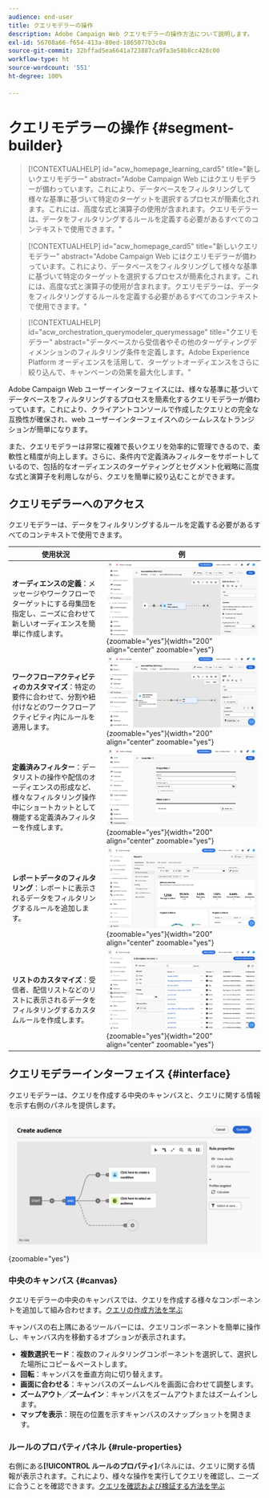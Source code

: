 ```yaml
---
audience: end-user
title: クエリモデラーの操作
description: Adobe Campaign Web クエリモデラーの操作方法について説明します。
exl-id: 56708a66-f654-413a-80ed-1865077b3c0a
source-git-commit: 32bffad5ea6641a723887ca9fa3e58b8cc428c00
workflow-type: ht
source-wordcount: '551'
ht-degree: 100%

---
```


# クエリモデラーの操作 {#segment-builder}

>[!CONTEXTUALHELP]
>id="acw_homepage_learning_card5"
>title="新しいクエリモデラー"
>abstract="Adobe Campaign Web にはクエリモデラーが備わっています。これにより、データベースをフィルタリングして様々な基準に基づいて特定のターゲットを選択するプロセスが簡素化されます。これには、高度な式と演算子の使用が含まれます。クエリモデラーは、データをフィルタリングするルールを定義する必要があるすべてのコンテキストで使用できます。"

<!--TO REMOVE BELOW-->
>[!CONTEXTUALHELP]
>id="acw_homepage_card5"
>title="新しいクエリモデラー"
>abstract="Adobe Campaign Web にはクエリモデラーが備わっています。これにより、データベースをフィルタリングして様々な基準に基づいて特定のターゲットを選択するプロセスが簡素化されます。これには、高度な式と演算子の使用が含まれます。クエリモデラーは、データをフィルタリングするルールを定義する必要があるすべてのコンテキストで使用できます。"

<!--TO REMOVE ABOVE-->


>[!CONTEXTUALHELP]
>id="acw_orchestration_querymodeler_querymessage"
>title="クエリモデラー"
>abstract="データベースから受信者やその他のターゲティングディメンションのフィルタリング条件を定義します。Adobe Experience Platform オーディエンスを活用して、ターゲットオーディエンスをさらに絞り込んで、キャンペーンの効果を最大化します。"

Adobe Campaign Web ユーザーインターフェイスには、様々な基準に基づいてデータベースをフィルタリングするプロセスを簡素化するクエリモデラーが備わっています。これにより、クライアントコンソールで作成したクエリとの完全な互換性が確保され、web ユーザーインターフェイスへのシームレスなトランジションが簡単になります。

また、クエリモデラーは非常に複雑で長いクエリを効率的に管理できるので、柔軟性と精度が向上します。さらに、条件内で定義済みフィルターをサポートしているので、包括的なオーディエンスのターゲティングとセグメント化戦略に高度な式と演算子を利用しながら、クエリを簡単に絞り込むことができます。

## クエリモデラーへのアクセス

クエリモデラーは、データをフィルタリングするルールを定義する必要があるすべてのコンテキストで使用できます。

| 使用状況 | 例 |
|  ---  |  ---  |
| **オーディエンスの定義**：メッセージやワークフローでターゲットにする母集団を指定し、ニーズに合わせて新しいオーディエンスを簡単に作成します。 | ![](assets/access-audience.png){zoomable=&quot;yes&quot;}{width="200" align="center" zoomable="yes"} |
| **ワークフローアクティビティのカスタマイズ**：特定の要件に合わせて、分割や紐付けなどのワークフローアクティビティ内にルールを適用します。 | ![](assets/access-workflow.png){zoomable=&quot;yes&quot;}{width="200" align="center" zoomable="yes"} |
| **定義済みフィルター**：データリストの操作や配信のオーディエンスの形成など、様々なフィルタリング操作中にショートカットとして機能する定義済みフィルターを作成します。 | ![](assets/access-predefined-filter.png){zoomable=&quot;yes&quot;}{width="200" align="center" zoomable="yes"} |
| **レポートデータのフィルタリング**：レポートに表示されるデータをフィルタリングするルールを追加します。 | ![](assets/access-reports.png){zoomable=&quot;yes&quot;}{width="200" align="center" zoomable="yes"} |
| **リストのカスタマイズ**：受信者、配信リストなどのリストに表示されるデータをフィルタリングするカスタムルールを作成します。 | ![](assets/access-lists.png){zoomable=&quot;yes&quot;}{width="200" align="center" zoomable="yes"} |

<!--**Dynamize content**: make your content dynamic by creating conditions that define which content should be displayed to different recipients, ensuring personalized and relevant messaging.

+++Example

![](assets/access-audience.png){zoomable="yes"}

 +++
-->

## クエリモデラーインターフェイス {#interface}

クエリモデラーは、クエリを作成する中央のキャンバスと、クエリに関する情報を示す右側のパネルを提供します。

![](assets/query-interface.png){zoomable=&quot;yes&quot;}

### 中央のキャンバス {#canvas}

クエリモデラーの中央のキャンバスでは、クエリを作成する様々なコンポーネントを追加して組み合わせます。[クエリの作成方法を学ぶ](build-query.md)

キャンバスの右上隅にあるツールバーには、クエリコンポーネントを簡単に操作し、キャンバス内を移動するオプションが表示されます。

* **複数選択モード**：複数のフィルタリングコンポーネントを選択して、選択した場所にコピー＆ペーストします。
* **回転**：キャンバスを垂直方向に切り替えます。
* **画面に合わせる**：キャンバスのズームレベルを画面に合わせて調整します。
* **ズームアウト**／**ズームイン**：キャンバスをズームアウトまたはズームインします。
* **マップを表示**：現在の位置を示すキャンバスのスナップショットを開きます。

### ルールのプロパティパネル {#rule-properties}

右側にある&#x200B;**[!UICONTROL ルールのプロパティ]**&#x200B;パネルには、クエリに関する情報が表示されます。これにより、様々な操作を実行してクエリを確認し、ニーズに合うことを確認できます。[クエリを確認および検証する方法を学ぶ](build-query.md#check-and-validate-your-query)
